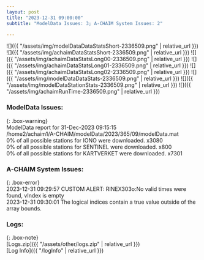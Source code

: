```yaml
---
layout: post
title: "2023-12-31 09:00:00"
subtitle: "ModelData Issues: 3; A-CHAIM System Issues: 2"

---
```


![]({{ "/assets/img/modelDataDataStatsShort-2336509.png" | relative_url }})
![]({{ "/assets/img/achaimDataStatsShort-2336509.png" | relative_url }})
![]({{ "/assets/img/achaimDataStatsLong00-2336509.png" | relative_url }})
![]({{ "/assets/img/achaimDataStatsLong01-2336509.png" | relative_url }})
![]({{ "/assets/img/achaimDataStatsLong02-2336509.png" | relative_url }})
![]({{ "/assets/img/modelDataDataStats-2336509.png" | relative_url }})
![]({{ "/assets/img/modelDataStationStats-2336509.png" | relative_url }})
![]({{ "/assets/img/achaimRunTime-2336509.png" | relative_url }})


### ModelData Issues:  
  
{: .box-warning}  
 ModelData report for 31-Dec-2023 09:15:15   
 /home2/achaim1/A-CHAIM/modelData/2023/365/09/modelData.mat   
 0% of all possible stations for IONO were downloaded. x3080   
 0% of all possible stations for SENTINEL were downloaded. x800   
 0% of all possible stations for KARTVERKET were downloaded. x7301   
  
### A-CHAIM System Issues:  
  
{: .box-error}  
2023-12-31 09:29:57 CUSTOM ALERT: RINEX303o:No valid times were found, vIndex is empty  
2023-12-31 09:30:01 The logical indices contain a true value outside of the array bounds.  

### Logs:  
  
{: .box-note}  
[Logs.zip]({{ "/assets/other/logs.zip" | relative_url }})  
[Log Info]({{ "/logInfo" | relative_url }})  
